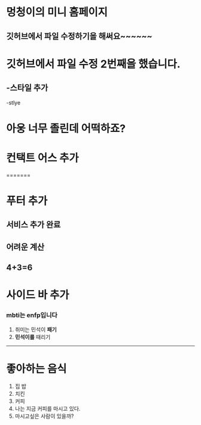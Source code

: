 # 멍청이의 미니 홈페이지
## 깃허브에서 파일 수정하기을 해써요~~~~~~
# 깃허브에서 파일 수정 2번째을 했습니다.
## -스타일 추가
-stlye
# 아웅 너무 졸린데 어떡하죠?
# 컨택트 어스 추가
=======
# 푸터 추가
## 서비스 추가 완료
## 어려운 계산
4+3=6
---
# 사이드 바 추가
### mbti는 enfp입니다
1. 취미는 민석이 **패기**
2. **민석이를** 때리기
---
# 좋아하는 음식
1. 집 밥
2. 치킨
3. 커피
4. 나는 지금 커피를 마시고 있다.
5. 마시고싶은 사람이 있을까?
